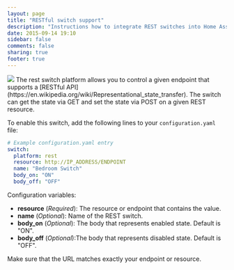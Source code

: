 ```yaml
---
layout: page
title: "RESTful switch support"
description: "Instructions how to integrate REST switches into Home Assistant."
date: 2015-09-14 19:10
sidebar: false
comments: false
sharing: true
footer: true
---
```


<img src='/images/supported_brands/rest.png' class='brand pull-right' />
The rest switch platform allows you to control a given endpoint that supports a [RESTful API](https://en.wikipedia.org/wiki/Representational_state_transfer). The switch can get the state via GET and set the state via POST on a given REST resource.

To enable this switch, add the following lines to your `configuration.yaml` file:

```yaml
# Example configuration.yaml entry
switch:
  platform: rest
  resource: http://IP_ADDRESS/ENDPOINT
  name: "Bedroom Switch"
  body_on: "ON"
  body_off: "OFF"
```

Configuration variables:

- **resource** (*Required*): The resource or endpoint that contains the value.
- **name** (*Optional*): Name of the REST switch.
- **body_on** (*Optional*): The body that represents enabled state. Default is "ON".
- **body_off** (*Optional*):The body that represents disabled state. Default is "OFF".

<p class='note warning'>
Make sure that the URL matches exactly your endpoint or resource.
</p>

